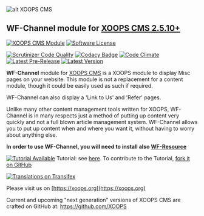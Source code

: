 ![alt XOOPS CMS](https://xoops.org/images/logoXoopsPhp81.png)
## WF-Channel module for  [XOOPS CMS 2.5.10+](https://xoops.org)
[![XOOPS CMS Module](https://img.shields.io/badge/XOOPS%20CMS-Module-blue.svg)](https://xoops.org)
[![Software License](https://img.shields.io/badge/license-GPL-brightgreen.svg?style=flat)](https://www.gnu.org/licenses/gpl-2.0.html)

[![Scrutinizer Code Quality](https://img.shields.io/scrutinizer/g/mambax7/wfchannel.svg?style=flat)](https://scrutinizer-ci.com/g/mambax7/wfchannel/?branch=master)
[![Codacy Badge](https://api.codacy.com/project/badge/grade/2d27c0023ee54f0b9ba2b5d17a68b2a5)](https://www.codacy.com/app/mambax7/wfchannel)
[![Code Climate](https://img.shields.io/codeclimate/github/mambax7/wfchannel.svg?style=flat)](https://codeclimate.com/github/mambax7/wfchannel)
[![Latest Pre-Release](https://img.shields.io/github/tag/XoopsModules25x/wfchannel.svg?style=flat)](https://github.com/XoopsModules25x/wfchannel/tags/)
[![Latest Version](https://img.shields.io/github/release/XoopsModules25x/wfchannel.svg?style=flat)](https://github.com/XoopsModules25x/wfchannel/releases/)

**WF-Channel** module for [XOOPS CMS](https://xoops.org) is a XOOPS module to display Misc pages on your website. This module is not a replacement for a content module, 
though it could be easily used as such if required.
                                                    
WF-Channel can also display a 'Link to Us' and 'Refer' pages.
                                                    
Unlike many other content management tools written for XOOPS, WF-Channel is in many respects just a method 
of putting up content very quickly and not a full blown article management system. 
WF-Channel allows you to put up content when and where you want it, without having to worry about anything else.
                                                    
**In order to use WF-Channel, you will need to install also [WF-Resource](https://github.com/mambax7/wfresource)**

[![Tutorial Available](https://xoops.org/images/tutorial-available-blue.svg)](https://xoops.gitbook.io/xoops-wfchannel/) Tutorial: see [here](https://xoops.gitbook.io/xoops-wfchannel/).
To contribute to the Tutorial, [fork it on GitHub](https://github.com/XoopsDocs/wfchannel-tutorial)

[![Translations on Transifex](https://xoops.org/images/translations-transifex-blue.svg)](https://www.transifex.com/xoops)

Please visit us on  [https://xoops.org](https://xoops.org)

Current and upcoming "next generation" versions of XOOPS CMS are crafted on GitHub at: https://github.com/XOOPS
